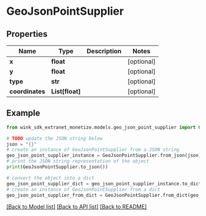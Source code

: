 # GeoJsonPointSupplier


## Properties

Name | Type | Description | Notes
------------ | ------------- | ------------- | -------------
**x** | **float** |  | [optional] 
**y** | **float** |  | [optional] 
**type** | **str** |  | [optional] 
**coordinates** | **List[float]** |  | [optional] 

## Example

```python
from wink_sdk_extranet_monetize.models.geo_json_point_supplier import GeoJsonPointSupplier

# TODO update the JSON string below
json = "{}"
# create an instance of GeoJsonPointSupplier from a JSON string
geo_json_point_supplier_instance = GeoJsonPointSupplier.from_json(json)
# print the JSON string representation of the object
print(GeoJsonPointSupplier.to_json())

# convert the object into a dict
geo_json_point_supplier_dict = geo_json_point_supplier_instance.to_dict()
# create an instance of GeoJsonPointSupplier from a dict
geo_json_point_supplier_from_dict = GeoJsonPointSupplier.from_dict(geo_json_point_supplier_dict)
```
[[Back to Model list]](../README.md#documentation-for-models) [[Back to API list]](../README.md#documentation-for-api-endpoints) [[Back to README]](../README.md)


